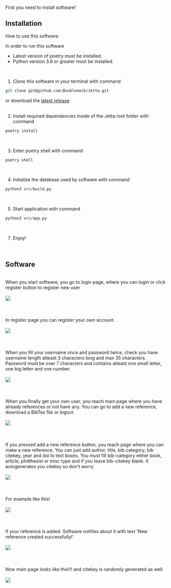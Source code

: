 First you need to install software!

## Installation

How to use this software:
<br/>

In order to run this software
- Latest version of poetry must be installed.
- Python version 3.8 or greater must be installed.
<br/>

1. Clone this software in your terminal with command 
```bash
git clone git@github.com:Doubleneck/Jetta.git
```
or download the [latest release](https://github.com/Doubleneck/Jetta/releases/tag/v.0.0.1)
<br/>
<br/>

2. Install required dependencies inside of the Jetta root folder with command
```bash
poetry install
```
<br/>

3. Enter poetry shell with command
```bash
poetry shell
```
<br/>

4. Initialize the database used by software with command
```bash
python3 src/build.py
```
<br/>

5. Start application with command
```bash
python3 src/app.py
```
<br/>

7. Enjoy!
<br/>




## Software
\
When you start software, you go to login page, where you can login or click register button to register new user\
\
![](./pictures/Login.png)\
\
\
\
In register page you can register your own account.\
\
![](./pictures/Register.png)\
\
\
\
When you fill your username once and password twice, check you have username length atleast 3 characters long and max 35 characters.
Password must be over 7 characters and contains atleast one small letter, one big letter and one number.\
\
![](./pictures/Register_filled.png)\
\
\
\
When you finally get your own user, you reach main page where you have already references or not have any. You can go to add a new reference, download a BibTex file or logout.\
\
![](./pictures/Main_page.png)\
\
\
\
If you pressed add a new reference button, you reach page where you can make a new reference. You can just add author, title, bib category, bib citekey, year and doi to text boxes. You must fill bib-category either book, article, phdthesisi or misc type and if you leave bib-citekey blank. It autogenerates you citekey so don't worry\
\
![](./pictures/New_reference.png)\
\
\
\
For example like this!\
\
![](./pictures/Reference_filled.png)\
\
\
\
If your reference is added. Software notifies about it with text 'New reference created successfully!'\
\
![](./pictures/Reference_created_successfully.png)\
\
\
\
Now main page looks like this!!! and citekey is randomly generated as well\
\
![](./pictures/Reference_in_main.png)
